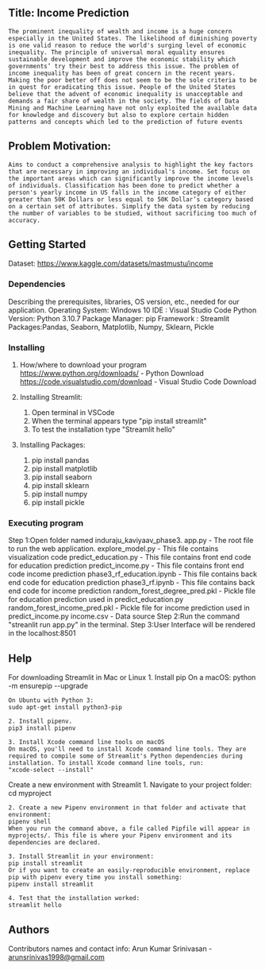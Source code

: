 ## Title: Income Prediction
    The prominent inequality of wealth and income is a huge concern especially in the United States. The likelihood of diminishing poverty is one valid reason to reduce the world's surging level of economic inequality. The principle of universal moral equality ensures sustainable development and improve the economic stability which governments’ try their best to address this issue. The problem of income inequality has been of great concern in the recent years. Making the poor better off does not seem to be the sole criteria to be in quest for eradicating this issue. People of the United States believe that the advent of economic inequality is unacceptable and demands a fair share of wealth in the society. The fields of Data Mining and Machine Learning have not only exploited the available data for knowledge and discovery but also to explore certain hidden patterns and concepts which led to the prediction of future events

## Problem Motivation:
    Aims to conduct a comprehensive analysis to highlight the key factors that are necessary in improving an individual's income. Set focus on the important areas which can significantly improve the income levels of individuals. Classification has been done to predict whether a person's yearly income in US falls in the income category of either greater than 50K Dollars or less equal to 50K Dollar’s category based on a certain set of attributes. Simplify the data system by reducing the number of variables to be studied, without sacrificing too much of accuracy. 

## Getting Started
Dataset: https://www.kaggle.com/datasets/mastmustu/income

### Dependencies
Describing the prerequisites, libraries, OS version, etc., needed for our application.
    Operating System: Windows 10
    IDE : Visual Studio Code
    Python Version: Python 3.10.7
    Package Manager: pip
    Framework : Streamlit
    Packages:Pandas, Seaborn, Matplotlib, Numpy, Sklearn, Pickle

### Installing
1. How/where to download your program
    https://www.python.org/downloads/ - Python Download
    https://code.visualstudio.com/download - Visual Studio Code Download

2. Installing Streamlit:
    1. Open terminal in VSCode 
    2. When the terminal appears type "pip install streamlit"
    3. To test the installation type "Streamlit hello"

3. Installing Packages:
    1. pip install pandas
    2. pip install matplotlib
    3. pip install seaborn
    4. pip install sklearn
    5. pip install numpy
    6. pip install pickle

### Executing program
Step 1:Open folder named induraju_kaviyaav_phase3.
    app.py - The root file to run the web application. 
    explore_model.py - This file contains visualization code
    predict_education.py - This file contains front end code for education prediction 
    predict_income.py - This file contains front end code income prediction 
    phase3_rf_education.ipynb - This file contains back end code for education prediction
    phase3_rf.ipynb - This file contains back end code for income prediction
    random_forest_degree_pred.pkl - Pickle file for education prediction used in predict_education.py
    random_forest_income_pred.pkl - Pickle file for income prediction used in predict_income.py
    income.csv - Data source
Step 2:Run the command "streanlit run app.py" in the terminal.
Step 3:User Interface will be rendered in the localhost:8501


## Help
For downloading Streamlit in Mac or Linux
    1. Install pip
    On a macOS:
    python -m ensurepip --upgrade

    On Ubuntu with Python 3:
    sudo apt-get install python3-pip

    2. Install pipenv.
    pip3 install pipenv

    3. Install Xcode command line tools on macOS
    On macOS, you'll need to install Xcode command line tools. They are required to compile some of Streamlit's Python dependencies during installation. To install Xcode command line tools, run:
    "xcode-select --install"

Create a new environment with Streamlit
    1. Navigate to your project folder:
    cd myproject

    2. Create a new Pipenv environment in that folder and activate that environment:
    pipenv shell
    When you run the command above, a file called Pipfile will appear in myprojects/. This file is where your Pipenv environment and its dependencies are declared.

    3. Install Streamlit in your environment:
    pip install streamlit
    Or if you want to create an easily-reproducible environment, replace pip with pipenv every time you install something:
    pipenv install streamlit

    4. Test that the installation worked:
    streamlit hello

## Authors
Contributors names and contact info:
Arun Kumar Srinivasan - arunsrinivas1998@gmail.com
